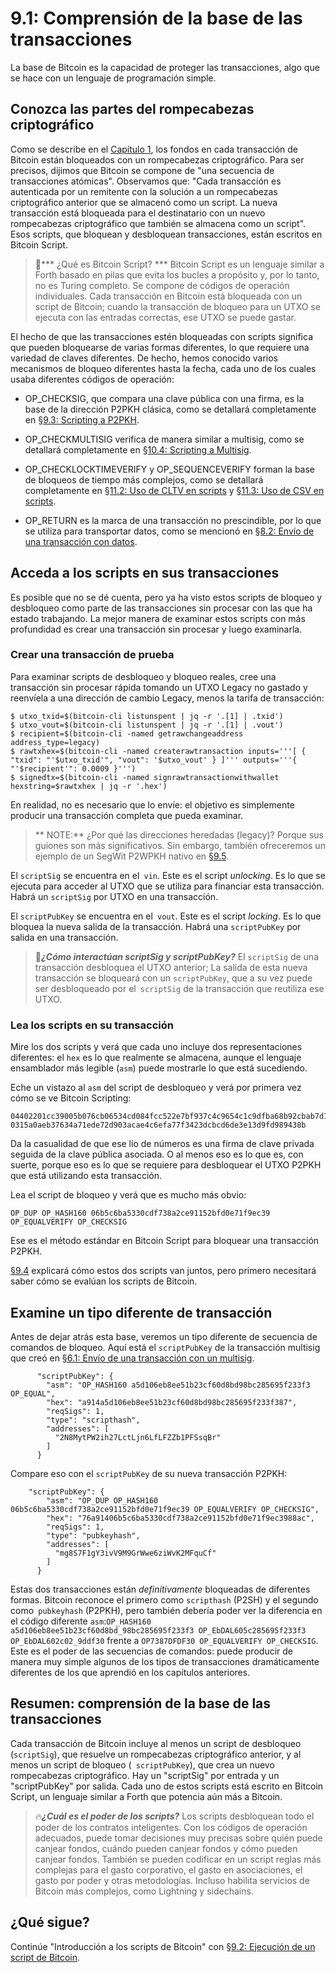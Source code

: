# 9.1: Comprensión de la base de las transacciones

La base de Bitcoin es la capacidad de proteger las transacciones, algo que se hace con un lenguaje de programación simple.

## Conozca las partes del rompecabezas criptográfico

Como se describe en el [Capítulo 1](01_0_Introducing_Bitcoin.md), los fondos en cada transacción de Bitcoin están bloqueados con un rompecabezas criptográfico. Para ser precisos, dijimos que Bitcoin se compone de "una secuencia de transacciones atómicas". Observamos que: "Cada transacción es autenticada por un remitente con la solución a un rompecabezas criptográfico anterior que se almacenó como un script. La nueva transacción está bloqueada para el destinatario con un nuevo rompecabezas criptográfico que también se almacena como un script". Esos scripts, que bloquean y desbloquean transacciones, están escritos en Bitcoin Script.

>:book:*** ¿Qué es Bitcoin Script? *** Bitcoin Script es un lenguaje similar a Forth basado en pilas que evita los bucles a propósito y, por lo tanto, no es Turing completo. Se compone de códigos de operación individuales. Cada transacción en Bitcoin está bloqueada con un script de Bitcoin; cuando la transacción de bloqueo para un UTXO se ejecuta con las entradas correctas, ese UTXO se puede gastar.

El hecho de que las transacciones estén bloqueadas con scripts significa que pueden bloquearse de varias formas diferentes, lo que requiere una variedad de claves diferentes. De hecho, hemos conocido varios mecanismos de bloqueo diferentes hasta la fecha, cada uno de los cuales usaba diferentes códigos de operación:

* OP_CHECKSIG, que compara una clave pública con una firma, es la base de la dirección P2PKH clásica, como se detallará completamente en [§9.3: Scripting a P2PKH](09_3_Scripting_a_P2PKH.md).

* OP_CHECKMULTISIG verifica de manera similar a multisig, como se detallará completamente en [§10.4: Scripting a Multisig](10_4_Scripting_a_Multisig.md).

* OP_CHECKLOCKTIMEVERIFY y OP_SEQUENCEVERIFY forman la base de bloqueos de tiempo más complejos, como se detallará completamente en [§11.2: Uso de CLTV en scripts](11_2_Using_CLTV_in_Scripts) y [§11.3: Uso de CSV en scripts](11_3_Using_CSV_in_Scripts).

* OP_RETURN es la marca de una transacción no prescindible, por lo que se utiliza para transportar datos, como se mencionó en [§8.2: Envío de una transacción con datos](08_2_Sending_a_Transaction_with_Data.md).

## Acceda a los scripts en sus transacciones

Es posible que no se dé cuenta, pero ya ha visto estos scripts de bloqueo y desbloqueo como parte de las transacciones sin procesar con las que ha estado trabajando. La mejor manera de examinar estos scripts con más profundidad es crear una transacción sin procesar y luego examinarla.

### Crear una transacción de prueba

Para examinar scripts de desbloqueo y bloqueo reales, cree una transacción sin procesar rápida tomando un UTXO Legacy no gastado y reenvíela a una dirección de cambio Legacy, menos la tarifa de transacción:

```
$ utxo_txid=$(bitcoin-cli listunspent | jq -r '.[1] | .txid') 
$ utxo_vout=$(bitcoin-cli listunspent | jq -r '.[1] | .vout')
$ recipient=$(bitcoin-cli -named getrawchangeaddress address_type=legacy)
$ rawtxhex=$(bitcoin-cli -named createrawtransaction inputs='''[ { "txid": "'$utxo_txid'", "vout": '$utxo_vout' } ]''' outputs='''{ "'$recipient'": 0.0009 }''')
$ signedtx=$(bitcoin-cli -named signrawtransactionwithwallet hexstring=$rawtxhex | jq -r '.hex')
```

En realidad, no es necesario que lo envíe: el objetivo es simplemente producir una transacción completa que pueda examinar.

>** NOTE:** ¿Por qué las direcciones heredadas (legacy)? Porque sus guiones son más significativos. Sin embargo, también ofreceremos un ejemplo de un SegWit P2WPKH nativo en [§9.5](09_5_Scripting_a_P2WPKH.md).

El `scriptSig` se encuentra en el` vin`. Este es el script _unlocking_. Es lo que se ejecuta para acceder al UTXO que se utiliza para financiar esta transacción. Habrá un `scriptSig` por UTXO en una transacción.

El `scriptPubKey` se encuentra en el` vout`. Este es el script _locking_. Es lo que bloquea la nueva salida de la transacción. Habrá una `scriptPubKey` por salida en una transacción.

>:book:***¿Cómo interactúan scriptSig y scriptPubKey?*** El `scriptSig` de una transacción desbloquea el UTXO anterior; La salida de esta nueva transacción se bloqueará con un `scriptPubKey`, que a su vez puede ser desbloqueado por el` scriptSig` de la transacción que reutiliza ese UTXO.

### Lea los scripts en su transacción

Mire los dos scripts y verá que cada uno incluye dos representaciones diferentes: el `hex` es lo que realmente se almacena, aunque el lenguaje ensamblador más legible (`asm`) puede mostrarle lo que está sucediendo.

Eche un vistazo al `asm` del script de desbloqueo y verá por primera vez cómo se ve Bitcoin Scripting:

```
04402201cc39005b076cb06534cd084fcc522e7bf937c4c9654c1c9dfba68b92cbab7d1022066f273178febc7a37568e2e9f4dec980a2e9a95441abe838c7ef64c39d85849c[ALL] 0315a0aeb37634a71ede72d903acae4c6efa77f3423dcbcd6de3e13d9fd989438b
```

Da la casualidad de que ese lío de números es una firma de clave privada seguida de la clave pública asociada. O al menos eso es lo que es, con suerte, porque eso es lo que se requiere para desbloquear el UTXO P2PKH que está utilizando esta transacción.

Lea el script de bloqueo y verá que es mucho más obvio:

```
OP_DUP OP_HASH160 06b5c6ba5330cdf738a2ce91152bfd0e71f9ec39 OP_EQUALVERIFY OP_CHECKSIG
```

Ese es el método estándar en Bitcoin Script para bloquear una transacción P2PKH.

[§9.4](09_4_Scripting_a_P2PKH.md) explicará cómo estos dos scripts van juntos, pero primero necesitará saber cómo se evalúan los scripts de Bitcoin.

## Examine un tipo diferente de transacción

Antes de dejar atrás esta base, veremos un tipo diferente de secuencia de comandos de bloqueo. Aquí está el `scriptPubKey` de la transacción multisig que creó en [§6.1: Envío de una transacción con un multisig](06_1_Sending_a_Transaction_to_a_Multisig.md).

```
      "scriptPubKey": {
        "asm": "OP_HASH160 a5d106eb8ee51b23cf60d8bd98bc285695f233f3 OP_EQUAL",
        "hex": "a914a5d106eb8ee51b23cf60d8bd98bc285695f233f387",
        "reqSigs": 1,
        "type": "scripthash",
        "addresses": [
          "2N8MytPW2ih27LctLjn6LfLFZZb1PFSsqBr"
        ]
      }
```

Compare eso con el `scriptPubKey` de su nueva transacción P2PKH:

```
    "scriptPubKey": {
        "asm": "OP_DUP OP_HASH160 06b5c6ba5330cdf738a2ce91152bfd0e71f9ec39 OP_EQUALVERIFY OP_CHECKSIG",
        "hex": "76a91406b5c6ba5330cdf738a2ce91152bfd0e71f9ec3988ac",
        "reqSigs": 1,
        "type": "pubkeyhash",
        "addresses": [
          "mg8S7F1gY3ivV9M9GrWwe6ziWvK2MFquCf"
        ]
      }
```
Estas dos transacciones están _definitivamente_ bloqueadas de diferentes formas. Bitcoin reconoce el primero como `scripthash` (P2SH) y el segundo como` pubkeyhash` (P2PKH), pero también debería poder ver la diferencia en el código diferente `asm`:`OP_HASH160 a5d106eb8ee51b23cf60d8bd_98bc285695f233f3 OP_EbDAL605c285695f233f3 OP_EbDAL602c02_9ddf30` frente a `OP7387DFDF30 OP_EQUALVERIFY OP_CHECKSIG`.  Este es el poder de las secuencias de comandos: puede producir de manera muy simple algunos de los tipos de transacciones dramáticamente diferentes de los que aprendió en los capítulos anteriores.

## Resumen: comprensión de la base de las transacciones

Cada transacción de Bitcoin incluye al menos un script de desbloqueo (`scriptSig`), que resuelve un rompecabezas criptográfico anterior, y al menos un script de bloqueo (` scriptPubKey`), que crea un nuevo rompecabezas criptográfico. Hay un "scriptSig" por entrada y un "scriptPubKey" por salida. Cada uno de estos scripts está escrito en Bitcoin Script, un lenguaje similar a Forth que potencia aún más a Bitcoin.


>:fire:***¿Cuál es el poder de los scripts?*** Los scripts desbloquean todo el poder de los contratos inteligentes. Con los códigos de operación adecuados, puede tomar decisiones muy precisas sobre quién puede canjear fondos, cuándo pueden canjear fondos y cómo pueden canjear fondos. También se pueden codificar en un script reglas más complejas para el gasto corporativo, el gasto en asociaciones, el gasto por poder y otras metodologías. Incluso habilita servicios de Bitcoin más complejos, como Lightning y sidechains.

## ¿Qué sigue?

Continúe "Introducción a los scripts de Bitcoin" con [§9.2: Ejecución de un script de Bitcoin](09_2_Ejecutando_un_Script_Bitcoin.md).
